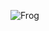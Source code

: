 ![Frog](https://user-images.githubusercontent.com/97651048/151488940-07aef05e-d926-4e68-b06f-451879bee8ff.jpg)
